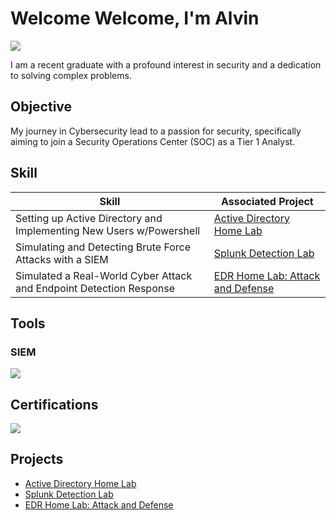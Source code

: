 # Welcome Welcome, I'm Alvin
<a href="https://www.linkedin.com/in/alvin-liew-b80509232/"><img src="https://img.shields.io/badge/-LinkedIn-0072b1?&style=for-the-badge&logo=linkedin&logoColor=white" /></a>

I am a recent graduate with a profound interest in security and a dedication to solving complex problems.

## Objective
My journey in Cybersecurity lead to a passion for security, specifically aiming to join a Security Operations Center (SOC) as a Tier 1 Analyst.

## Skill
| Skill                                         | Associated Project         |
|-----------------------------------------------|----------------------------|
| Setting up Active Directory and Implementing New Users w/Powershell| <a href="https://github.com/Alvin-Liew/Active-Directory-Home-Lab">Active Directory Home Lab</a>|
| Simulating and Detecting Brute Force Attacks with a SIEM| <a href="https://github.com/Alvin-Liew/Splunk-Detection-Lab">Splunk Detection Lab</a>|
| Simulated a Real-World Cyber Attack and Endpoint Detection Response| <a href="https://github.com/Alvin-Liew/EDR-Home-Lab-Attack-and-Defense">EDR Home Lab: Attack and Defense</a>|

## Tools

### SIEM
<div>
    <img src="https://img.shields.io/badge/-Splunk-000000?&style=for-the-badge&logo=Splunk&logoColor=white" />

## Certifications
<div>
<img src="https://img.shields.io/badge/-Security%2B-FF0000?&style=for-the-badge&logo=CompTIA&logoColor=white" />


## Projects
- <a href="https://github.com/Alvin-Liew/Active-Directory-Home-Lab">Active Directory Home Lab</a>
- <a href="https://github.com/Alvin-Liew/Splunk-Detection-Lab">Splunk Detection Lab</a>
- <a href="https://github.com/Alvin-Liew/EDR-Home-Lab-Attack-and-Defense">EDR Home Lab: Attack and Defense</a>

